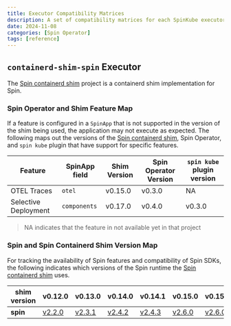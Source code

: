 ```yaml
---
title: Executor Compatibility Matrices
description: A set of compatibility matrices for each SpinKube executor
date: 2024-11-08
categories: [Spin Operator]
tags: [reference]
---
```


## `containerd-shim-spin` Executor

The [Spin containerd shim](https://github.com/spinframework/containerd-shim-spin) project is a containerd shim implementation for Spin.

### Spin Operator and Shim Feature Map

If a feature is configured in a `SpinApp` that is not supported in the version of the shim being
used, the application may not execute as expected. The following maps out the versions of the [Spin
containerd shim](https://github.com/spinframework/containerd-shim-spin), Spin Operator, and `spin kube`
plugin that have support for specific features.

| Feature | SpinApp field | Shim Version | Spin Operator Version | `spin kube` plugin version |
| -- | -- | -- | -- | -- |
| OTEL Traces | `otel` | v0.15.0 | v0.3.0 | NA |
| Selective Deployment | `components` | v0.17.0 | v0.4.0 | v0.3.0 |

> NA indicates that the feature in not available yet in that project

### Spin and Spin Containerd Shim Version Map

For tracking the availability of Spin features and compatibility of Spin SDKs, the following
indicates which versions of the Spin runtime the [Spin containerd
shim](https://github.com/spinframework/containerd-shim-spin) uses.

| **shim version** | v0.12.0                                                       | v0.13.0                                                       | v0.14.0                                                       | v0.14.1                                                       | v0.15.0                                                       | v0.15.1                                                       | v0.16.0                                                       | v0.17.0 | v0.18.0 |
|------------------|---------------------------------------------------------------|---------------------------------------------------------------|---------------------------------------------------------------|---------------------------------------------------------------|---------------------------------------------------------------|---------------------------------------------------------------|---------------------------------------------------------------|---------------------------------------------------------------|-------------------------------|
| **spin**         | [v2.2.0](https://github.com/fermyon/spin/releases/tag/v2.2.0) | [v2.3.1](https://github.com/fermyon/spin/releases/tag/v2.3.1) | [v2.4.2](https://github.com/fermyon/spin/releases/tag/v2.4.2) | [v2.4.3](https://github.com/fermyon/spin/releases/tag/v2.4.3) | [v2.6.0](https://github.com/fermyon/spin/releases/tag/v2.6.0) | [v2.6.0](https://github.com/fermyon/spin/releases/tag/v2.6.0) | [v2.6.0](https://github.com/fermyon/spin/releases/tag/v2.6.0) | [v3.0.0](https://github.com/fermyon/spin/releases/tag/v3.0.0) | [v3.1.2](https://github.com/fermyon/spin/releases/tag/v3.1.2) |
